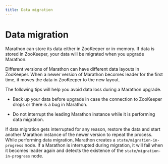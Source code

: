 ```yaml
---
title: Data migration
---
```


# Data migration

Marathon can store its data either in ZooKeeper or in-memory. If data is stored in ZooKeeper, your data will be migrated when you upgrade Marathon.

Different versions of Marathon can have different data layouts in ZooKeeper. When a newer version of Marathon becomes leader for the first time, it moves the data in ZooKeeper to the new layout.

The following tips will help you avoid data loss during a Marathon upgrade.

- Back up your data before upgrade in case the connection to ZooKeeper drops or there is a bug in Marathon.

- Do not interrupt the leading Marathon instance while it is performing data migration.

If data migration gets interrupted for any reason, restore the data and start another Marathon instance of the newer version to repeat the process. While performing data migration, Marathon creates a `state/migration-in-progress` node. If a Marathon is interrupted during migration, it will fail when it becomes leader again and detects the existence of the `state/migration-in-progress` node.
